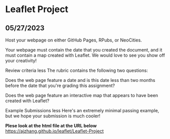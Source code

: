 # Leaflet Project
## 05/27/2023

Host your webpage on either GitHub Pages, RPubs, or NeoCities.

Your webpage must contain the date that you created the document, and it must contain a map created with Leaflet. We would love to see you show off your creativity! 

Review criteria
less 
The rubric contains the following two questions:

Does the web page feature a date and is this date less than two months before the date that you're grading this assignment?

Does the web page feature an interactive map that appears to have been created with Leaflet?

Example Submissions
less 
Here's an extremely minimal passing example, but we hope your submission is much cooler!

**Plese look at the html file at the URL below**
https://ajzhang.github.io/leaflet/Leaflet-Project
